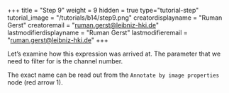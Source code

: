 +++
title = "Step 9"
weight = 9
hidden = true
type="tutorial-step"
tutorial_image = "/tutorials/b14/step9.png"
creatordisplayname = "Ruman Gerst"
creatoremail = "ruman.gerst@leibniz-hki.de"
lastmodifierdisplayname = "Ruman Gerst"
lastmodifieremail = "ruman.gerst@leibniz-hki.de"
+++

Let’s examine how this expression was arrived at. The parameter that we need to filter for is the channel number. 

The exact name can be read out from the `Annotate by image properties` node (red arrow 1).